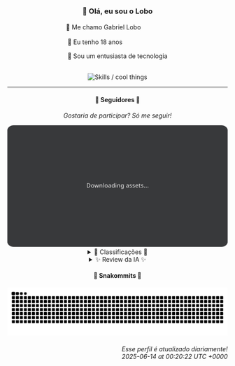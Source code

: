 <div align="center">
  <h3>👋 Olá, eu sou o Lobo</h3>
  
  <p>🐺 Me chamo Gabriel Loboㅤㅤㅤㅤㅤ</p>
  <p>🧔 Eu tenho 18 anosㅤㅤㅤㅤㅤㅤㅤㅤ</p>
  <p>🧠 Sou um entusiasta de tecnologia</p>

  <br/>

  <img width="600" alt="Skills / cool things" src="https://skills-icons.vercel.app/api/icons?i=python,md,html,css,js,github,git,vscode,linux,node,ts,sass,react,vite,vercel,lottie,ionic,capacitor,zustand,framer,firebase,arduino,godot,tailwind,shadcnui,lucide,zorinos,pnpm,reactnative&perline=14" />
</div>

<hr />

<div align="center">
    <h4>👤 Seguidores 👤</h4>
    <p><i>Gostaria de participar? Só me seguir!</i></p>
    <img width="600" src=".github/assets/cards/top3.svg" alt="Top 3 followers contributors (monthly)" />
    <details>
    <summary>🏅 Classificações 🏅</summary>
    <br/>
    <table>
        <thead>
            <tr align="center">
                <th>Posição</th>
                <th>Seguidor</th>
                <th>Contribuições</th>
            </tr>
        </thead>
        <tbody>
            <tr align="center">
                <td>1°</td>
                <td><a href="https://github.com/EvertonMJunior">Everton Marcelino Jr.</a></td>
                <td>150 ctr.</td>
            </tr>
            <tr align="center">
                <td>2°</td>
                <td><a href="https://github.com/danko-nobre">Danilo Nobre</a></td>
                <td>81 ctr.</td>
            </tr>
            <tr align="center">
                <td>3°</td>
                <td><a href="https://github.com/wTechnoo">Cézar</a></td>
                <td>60 ctr.</td>
            </tr>
            <tr align="center">
                <td>4°</td>
                <td><a href="https://github.com/felipegueller">Felipe Gueller</a></td>
                <td>52 ctr.</td>
            </tr>
            <tr align="center">
                <td>5°</td>
                <td><a href="https://github.com/DeividSouSan">Deivid Souza Santana</a></td>
                <td>51 ctr.</td>
            </tr>
            <tr align="center">
                <td>6°</td>
                <td><a href="https://github.com/RafaZeero">Rafael Lima de Morais</a></td>
                <td>42 ctr.</td>
            </tr>
            <tr align="center">
                <td>7°</td>
                <td><a href="https://github.com/TopTrenDev">TopTrenDev</a></td>
                <td>37 ctr.</td>
            </tr>
            <tr align="center">
                <td>8°</td>
                <td><a href="https://github.com/LuidiPiresHub">Luídi Pires</a></td>
                <td>23 ctr.</td>
            </tr>
            <tr align="center">
                <td>9°</td>
                <td><a href="https://github.com/filipedeschamps">Filipe Deschamps</a></td>
                <td>16 ctr.</td>
            </tr>
            <tr align="center">
                <td>10°</td>
                <td><a href="https://github.com/ericsonmoreira">Éricson Rogério Moreira</a></td>
                <td>16 ctr.</td>
            </tr>
        </tbody>
    </table>
    </details>
    <details>
    <summary>✨ Review da IA ✨</summary>
    <br/>
    <div align="justify"><p><b>Everton Marcelino Jr.</b>, parabéns por liderar o ranking! Impressionante como você consegue contribuir com projetos relevantes como o TypeORM e, ao mesmo tempo, manter aquele seu middleware de autenticação em estado de "atualizado" desde maio. É o equilíbrio perfeito entre o útil e o "deixei pra lá".</p>
<p><b>Danilo Nobre</b>, um <i>full-stack</i>, <i>game dev</i> e entusiasta de 3D! É tanta coisa que nem dá pra notar que suas contribuições andam meio tímidas, não é mesmo? Mas ei, pelo menos você atualizou o site da Space Wizard Studios recentemente. Afinal, quem precisa de consistência quando se tem magia espacial?</p>
<p><b>Cézar</b>, .NET Developer. Sua presença é tão forte que suas contribuições falam por si. Ah, não, espera... Não há contribuições recentes. Mas não se preocupe, o silêncio também é uma forma de arte. Talvez você esteja contribuindo em segredo, como um ninja do .NET.</p>
<p><b>Felipe Gueller</b>, mestre dos componentes HTML diversos! Vejo que seu repositório está "atualizado" desde agosto do ano passado. Aposto que esses componentes estão tão incríveis que o tempo parou para admirá-los. E que tal reviver aquele curso de HTML e CSS do Origamid? Afinal, conhecimento nunca é demais, especialmente se estiver empoeirado.</p>
<p><b>Deivid Souza Santana</b>, um futuro brilhante no back-end! Taskmaster com Flask, TudoGostoso com Python... Vejo que você está diversificando suas habilidades. Só não se esqueça de dar uma atençãozinha para aquele seu perfil no GitHub, tadinho, está abandonado desde dezembro. </p>
<p><b>Rafael Lima de Morais</b>, o poliglota do desenvolvimento: Go, Typescript, Rust... Vim. Seus "dotfiles" foram atualizados em abril, sinal de que a procrastinação criativa está em dia. E criar um fork do NestJS API Catalogo em vez de fazer o seu próprio? Brilhante! Por que reinventar a roda quando você pode simplesmente... pegar emprestada?</p>
<p><b>TopTrenDev</b>, especialista em Solana, Bitcoin, Ethereum, NFTs... Uau! Com tanta coisa acontecendo, não admira que você esteja apenas em 7º lugar. Afinal, quem precisa de foco quando se tem o futuro das criptomoedas nas mãos? Ah, e aquele bot de volume do Raydium, hein? Mantendo as coisas... interessantes.</p>
<p><b>Lúidi Pires</b>, um verdadeiro "Full Stack"! Seu portfólio está ali, brilhando, "atualizado" em maio. E o E-CommerceX? Uma maravilha do design moderno, com certeza. Continue assim, Lúidi, e logo você estará... no mesmo lugar, talvez com mais uns pixels na tela.</p>
<p><b>Filipe Deschamps</b>, o guru da programação. Quer se sentir competente? Faça o curso dele! Mas e as suas contribuições, Filipe? Ah, sim, o "doom-fire-algorithm" está ali, firme e forte desde 2019. Porque, no fim das contas, quem precisa de novidade quando se tem fogo de pixel?</p>
<p><b>Éricson Rogério Moreira</b>, o "Full Stack Developer" que ataca novamente! Vejo que você anda cuidando do Buds Game House Liga. Nada como um bom ERP de cassino para manter as habilidades afiadas. E aquele teste com Next.js e Shadcn UI? Deixou para lá, né? Sem problemas, acontece com os melhores (ou quase).</p>
<p><b>Corvo</b>, "em fase de aprendizado". Entendemos. Afinal, com 12 contribuições, quem precisa se apressar? Vá com calma, Corvo, o mundo da programação é vasto e cheio de... outras pessoas contribuindo mais que você. Mas ei, pelo menos você tem uma bio sincera, não é mesmo?</p>
</div>
    </details>
</div>

<div align="center">
  <h4>🐍 Snakommits 🐍</h4>
    <picture>
      <source media="(prefers-color-scheme: dark)" srcset="https://raw.githubusercontent.com/Lobooooooo14/Lobooooooo14/snake-output/snake-dark.svg">
      <source media="(prefers-color-scheme: light)" srcset="https://raw.githubusercontent.com/Lobooooooo14/Lobooooooo14/snake-output/snake-light.svg">
      <img alt="github contribution grid snake animation" src="https://raw.githubusercontent.com/Lobooooooo14/Lobooooooo14/snake-output/snake-light.svg">
    </picture>
</div>

<h6 align="right">
  Esse perfil é atualizado diariamente!<br/> <i>2025-06-14 at 00:20:22 UTC +0000</i>
<h6>